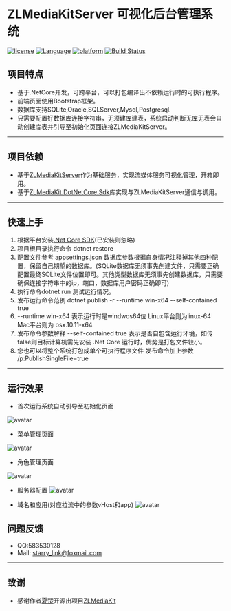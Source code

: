 # ZLMediaKitServer 可视化后台管理系统

[![license](https://img.shields.io/badge/license-MIT-blue.svg)](https://github.com/MingZhuLiu/ZLMediaServerManagent/blob/master/LICENSE)
[![Language](https://img.shields.io/static/v1?label=Language&message=.NetCore&color=red)](https://github.com/dotnet/core)
[![platform](https://img.shields.io/badge/platform-linux%20|%20macos%20|%20windows-green.svg)](https://github.com/MingZhuLiu/ZLMediaServerManagent)
[![Build Status](https://img.shields.io/static/v1?label=Develop&message=building&color=yellow)](https://github.com/MingZhuLiu/ZLMediaServerManagent)

## 项目特点
* 基于.NetCore开发，可跨平台，可以打包编译出不依赖运行时的可执行程序。
* 前端页面使用Bootstrap框架。
* 数据库支持SQLite,Oracle,SQLServer,Mysql,Postgresql.
* 只需要配置好数据库连接字符串，无须建库建表，系统启动判断无库无表会自动创建库表并引导至初始化页面连接ZLMediaKitServer。

***

## 项目依赖
  * 基于[ZLMediaKitServer](https://github.com/xia-chu/ZLMediaKit)作为基础服务，实现流媒体服务可视化管理，开箱即用。
  * 基于[ZLMediaKit.DotNetCore.Sdk](https://github.com/MingZhuLiu/ZLMediaKit.DotNetCore.Sdk)库实现与ZLMediaKitServer通信与调用。
  ***


  ## 快速上手
  1. 根据平台安装[.Net Core SDK](https://dotnet.microsoft.com/download/dotnet-core/3.1)(已安装则忽略)
  2. 项目根目录执行命令 dotnet restore
  3. 配置文件参考 appsettings.json 数据库参数根据自身情况注释掉其他四种配置，保留自己期望的数据库。(SQLite数据库无须事先创建文件，只需要正确配置最终SQLite文件位置即可。其他类型数据库无须事先创建数据库，只需要确保连接字符串中的ip，端口，数据库用户密码正确即可)
  4. 执行命令dotnet run 测试运行情况。
  5. 发布运行命令范例 dotnet publish -r  --runtime win-x64 --self-contained true
  6. --runtime win-x64  表示运行时是windwos64位 Linux平台则为linux-64 Mac平台则为 osx.10.11-x64
  7. 发布命令参数解释 --self-contained true 表示是否自包含运行环境，如传false则目标计算机需先安装 .Net Core 运行时，优势是打包文件较小。
  8. 您也可以将整个系统打包成单个可执行程序文件 发布命令加上参数 /p:PublishSingleFile=true
***


## 运行效果

  * 首次运行系统自动引导至初始化页面

  ![avatar](https://raw.githubusercontent.com/MingZhuLiu/ZLMediaServerManagent/master/wwwroot/imgs/template/初始化页面.jpg)


  * 菜单管理页面

  ![avatar](https://raw.githubusercontent.com/MingZhuLiu/ZLMediaServerManagent/master/wwwroot/imgs/template/菜单模块.jpg)

  * 角色管理页面

  ![avatar](https://raw.githubusercontent.com/MingZhuLiu/ZLMediaServerManagent/master/wwwroot/imgs/template/角色管理.jpg)

  * 服务器配置
  ![avatar](https://raw.githubusercontent.com/MingZhuLiu/ZLMediaServerManagent/master/wwwroot/imgs/template/服务器配置修改.jpg)
  
  * 域名和应用(对应拉流中的参数vHost和app)
  ![avatar](https://raw.githubusercontent.com/MingZhuLiu/ZLMediaServerManagent/master/wwwroot/imgs/template/域名和应用管理.jpg)

  ## 问题反馈
  * QQ:583530128
  * Mail: starry_link@foxmail.com
***

  ## 致谢
  * 感谢作者[夏楚](https://github.com/xia-chu)开源出项目[ZLMediaKit](https://github.com/xia-chu/ZLMediaKit)




  